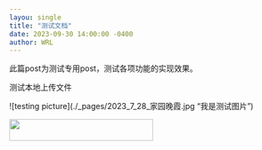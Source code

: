 ```yaml
---
layou: single
title: "测试文档"
date: 2023-09-30 14:00:00 -0400
author: WRL
---
```


此篇post为测试专用post，测试各项功能的实现效果。

测试本地上传文件

![testing picture](./_pages/2023_7_28_家园晚霞.jpg “我是测试图片”)

<img src="./_pages/2023_7_28_家园晚霞.jpg" width="258" height="39" />

